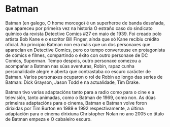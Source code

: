 # Batman 

Batman (en galego, O home morcego) é un superheroe de banda deseñada, que apareceu por primeira vez na historia O estraño caso do sindicato químico da revista Detective Comics #27 en maio de 1939. Foi creado polo artista Bob Kane e o escritor Bill Finger, aínda que só Kane recibiu crédito oficial. Ao principio Batman non era máis que un dos personaxes que aparecían en Detective Comics, pero co tempo converteuse en protagonista de cómics e filmes, compartindo o éxito con outro personaxe de DC Comics, Superman. Tempo despois, outro personaxe comezou a acompañar a Batman nas súas aventuras, Robin, rapaz cunha personalidade alegre e aberta que contrastaba co escuro carácter de Batman. Varios personaxes ocuparon o rol de Robin ao longo das series de Batman: Dick Grayson, Jason Todd e na actualidade, Tim Drake.

Batman tivo varias adaptacións tanto para a radio como para o cine e a televisión, tanto animadas, como o Batman de 1969, como non. As dúas primeiras adaptacións para o cinema, Batman e Batman volve foron dirixidas por Tim Burton en 1989 e 1992 respectivamente, a última adaptación para o cinema dirixiuna Christopher Nolan no ano 2005 co título de Batman empeza e O cabaleiro escuro.
